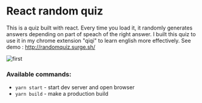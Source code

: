 # React random quiz


This is a quiz built with react. Every time you load it, it randomly generates answers depending on part of speach of the right answer.
I built this quiz to use it in my chrome extension "qiqi" to learn english more effectively.
See demo : http://randomquiz.surge.sh/

![first](https://i.imgur.com/5Be8ims.gif)

### Available commands:

- `yarn start` - start dev server and open browser
- `yarn build` - make a production build


